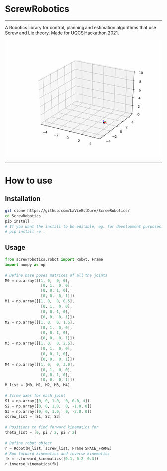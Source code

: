 # ScrewRobotics
---
A Robotics library for control, planning and estimation algorithms that use Screw and Lie theory. Made for UQCS Hackathon 2021.

![screwgif](/_static/screw.gif)


---
# How to use
## Installation
```bash
git clone https://github.com/LaVieEstDure/ScrewRobotics/
cd ScrewRobotics
pip install .
# If you want the install to be editable, eg. for development purposes:
# pip install -e .
```

## Usage
```python
from screwrobotics.robot import Robot, Frame
import numpy as np

# Define base poses matrices of all the joints
M0 = np.array([[1, 0,  0, 0],
                [0, 1,  0, 0],
                [0, 0, 1, 0],
                [0, 0,  0, 1]])
M1 = np.array([[1, 0,  0, 0.5],
                [0, 1,  0, 0],
                [0, 0, 1, 0],
                [0, 0,  0, 1]])
M2 = np.array([[1, 0,  0, 1.5],
                [0, 1,  0, 0],
                [0, 0, 1, 0],
                [0, 0,  0, 1]])
M3 = np.array([[1, 0,  0, 2.5],
                [0, 1,  0, 0],
                [0, 0, 1, 0],
                [0, 0,  0, 1]])
M4 = np.array([[1, 0,  0, 3.0],
                [0, 1,  0, 0],
                [0, 0, 1, 0],
                [0, 0,  0, 1]])
M_list = [M0, M1, M2, M3, M4]

# Screw axes for each joint
S1 = np.array([0, 0, 1.0,  0, 0.0, 0])
S2 = np.array([0, 0, 1.0,  0, -1.0, 0])
S3 = np.array([0, 0, 1.0,  0, -2.0, 0])
screw_list = [S1, S2, S3]

# Positions to find forward kinematics for
theta_list = [0, pi / 2, pi / 2]

# Define robot object
r = Robot(M_list, screw_list, Frame.SPACE_FRAME)
# Run forward kinematics and inverse kinematics
fk = r.forward_kinematics([0.1, 0.2, 0.3])
r.inverse_kinematics(fk)
```